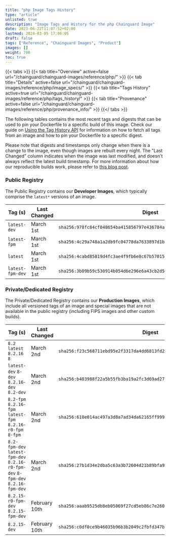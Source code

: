 ```yaml
---
title: "php Image Tags History"
type: "article"
unlisted: true
description: "Image Tags and History for the php Chainguard Image"
date: 2023-06-22T11:07:52+02:00
lastmod: 2024-03-05 17:06:05
draft: false
tags: ["Reference", "Chainguard Images", "Product"]
images: []
weight: 700
toc: true
---
```


{{< tabs >}}
{{< tab title="Overview" active=false url="/chainguard/chainguard-images/reference/php/" >}}
{{< tab title="Details" active=false url="/chainguard/chainguard-images/reference/php/image_specs/" >}}
{{< tab title="Tags History" active=true url="/chainguard/chainguard-images/reference/php/tags_history/" >}}
{{< tab title="Provenance" active=false url="/chainguard/chainguard-images/reference/php/provenance_info/" >}}
{{</ tabs >}}

The following tables contains the most recent tags and digests that can be used to pin your Dockerfile to a specific build of this image. Check our guide on [Using the Tag History API](/chainguard/chainguard-images/using-the-tag-history-api/) for information on how to fetch all tags from an image and how to pin your Dockerfile to a specific digest.

Please note that digests and timestamps only change when there is a change to the image, even though images are rebuilt every night. The "Last Changed" column indicates when the image was last modified, and doesn't always reflect the latest build timestamp. For more information about how our reproducible builds work, please refer to [this blog post](https://www.chainguard.dev/unchained/reproducing-chainguards-reproducible-image-builds).

### Public Registry
The Public Registry contains our **Developer Images**, which typically comprise the `latest*` versions of an image.

| Tag (s)           | Last Changed | Digest                                                                    |
|-------------------|--------------|---------------------------------------------------------------------------|
|  `latest-dev`     | March 1st    | `sha256:978fc84cf048654ba415856797e436784a846d46942f8bb3399adb35a51a61cd` |
|  `latest-fpm`     | March 1st    | `sha256:4c29a748a1a2db9fc04778da7633897d1bc342215e3dc26e7361ca7a46410c6e` |
|  `latest`         | March 1st    | `sha256:4cabd85819d4fc3ae4f9fb6e0c67b570156915ee197c4cd614e5b0dc4dda90cd` |
|  `latest-fpm-dev` | March 1st    | `sha256:3b09b59c530914b054d6e296e6a43cb2d51694c32b1aac92ec5e0a2a2c283705` |


### Private/Dedicated Registry
The Private/Dedicated Registry contains our **Production Images**, which include all versioned tags of an image and special images that are not available in the public registry (including FIPS images and other custom builds).

| Tag (s)                                                                          | Last Changed  | Digest                                                                    |
|----------------------------------------------------------------------------------|---------------|---------------------------------------------------------------------------|
|  `8.2` `latest` `8.2.16` `8`                                                     | March 2nd     | `sha256:f23c568711ebd95e2f3317da4dd6813fd2d898d66b3062947759410ee77e276b` |
|  `latest-dev` `8-dev` `8.2.16-dev` `8.2-dev`                                     | March 2nd     | `sha256:b403988f22a5b55fb3ba19a2fc3d69ad279311ca4101f37684a186bcb7bf05dd` |
|  `8.2-fpm` `8.2.16-fpm` `latest-fpm` `8.2.16-r0-fpm` `8-fpm`                     | March 2nd     | `sha256:610e014ac497a3d8a7ad34da62165ff9992e3811e3e744e38a1af51771bc24f0` |
|  `8.2-fpm-dev` `latest-fpm-dev` `8.2.16-r0-fpm-dev` `8-fpm-dev` `8.2.16-fpm-dev` | March 2nd     | `sha256:27b1d34e2dba5c63a3b72604d21b89bfa93e753de0356aedd9e8316e41293a1f` |
|  `8.2.15-r0-fpm-dev` `8.2.15-fpm-dev`                                            | February 10th | `sha256:aaab9525db8eb05069f27cd5eb86c7e2608aef96a53e2a3c2b5e6be0392fa9fb` |
|  `8.2.15-dev`                                                                    | February 10th | `sha256:c0df0ce9b46035b96b3b2049c2fbfd347bb74785ee53019b6f3a34626e6f9668` |

